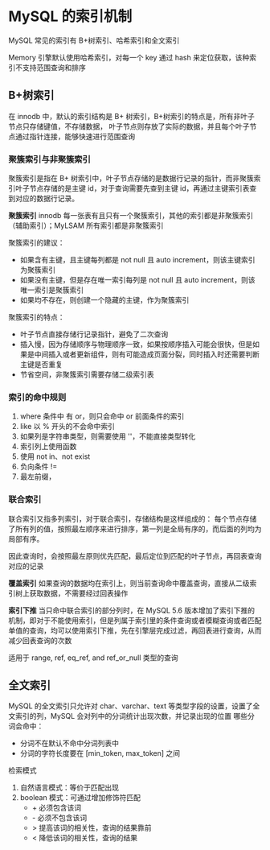 # MySQL 的索引机制
MySQL 常见的索引有 B+树索引、哈希索引和全文索引

Memory 引擎默认使用哈希索引，对每一个 key 通过 hash 来定位获取，该种索引不支持范围查询和排序

## B+树索引
在 innodb 中，默认的索引结构是 B+ 树索引，B+树索引的特点是，所有非叶子节点只存储键值，不存储数据， 叶子节点则存放了实际的数据，并且每个叶子节点通过指针连接，能够快速进行范围查询

### 聚簇索引与非聚簇索引
聚簇索引是指在 B+ 树索引中，叶子节点存储的是数据行记录的指针，而非聚簇索引叶子节点存储的是主键 id，对于查询需要先查到主键 id，再通过主键索引表查到对应的数据行记录。

**聚簇索引**
innodb 每一张表有且只有一个聚簇索引，其他的索引都是非聚簇索引（辅助索引）；MyLSAM 所有索引都是非聚簇索引

聚簇索引的建议：
- 如果含有主键，且主键每列都是 not null 且 auto increment，则该主键索引为聚簇索引
- 如果没有主键，但是存在唯一索引每列是 not null 且 auto increment，则该唯一索引是聚簇索引
- 如果均不存在，则创建一个隐藏的主键，作为聚簇索引

聚簇索引的特点：
- 叶子节点直接存储行记录指针，避免了二次查询
- 插入慢，因为存储顺序与物理顺序一致，如果按顺序插入可能会很快，但是如果是中间插入或者更新组件，则有可能造成页面分裂，同时插入时还需要判断主键是否重复
- 节省空间，非聚簇索引需要存储二级索引表

### 索引的命中规则
1. where 条件中 有 or，则只会命中 or 前面条件的索引
2. like 以 % 开头的不会命中索引
3. 如果列是字符串类型，则需要使用 ''，不能直接类型转化
4. 索引列上使用函数
5. 使用 not in、not exist
6. 负向条件 !=
7. 最左前缀，

 
### 联合索引
联合索引又指多列索引，对于联合索引，存储结构是这样组成的：
每个节点存储了所有列的值，按照最左顺序来进行排序，第一列是全局有序的，而后面的列均为局部有序。

因此查询时，会按照最左原则优先匹配，最后定位到匹配的叶子节点，再回表查询对应的记录

**覆盖索引**
如果查询的数据均在索引上，则当前查询命中覆盖查询，直接从二级索引树上获取数据，不需要经过回表操作

**索引下推**
当只命中联合索引的部分列时，在 MySQL 5.6 版本增加了索引下推的机制，即对于不能使用索引，但是列属于索引里的条件查询或者模糊查询或者匹配单值的查询，均可以使用索引下推，先在引擎层完成过滤，再回表进行查询，从而减少回表查询的次数

适用于 range, ref, eq_ref, and ref_or_null 类型的查询

## 全文索引
MySQL 的全文索引只允许对 char、varchar、text 等类型字段的设置，设置了全文索引的列，MySQL 会对列中的分词统计出现次数，并记录出现的位置
哪些分词会命中：
- 分词不在默认不命中分词列表中
- 分词的字符长度要在  [min_token, max_token] 之间

检索模式
1. 自然语言模式：等价于匹配出现
2. boolean 模式：可通过增加修饰符匹配
	- \+ 必须包含该词
	- \- 必须不包含该词
	- \> 提高该词的相关性，查询的结果靠前
	- < 降低该词的相关性，查询的结果